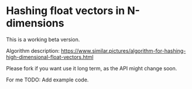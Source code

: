 # Hashing float vectors in N-dimensions

This is a working beta version.

Algorithm description:
https://www.similar.pictures/algorithm-for-hashing-high-dimensional-float-vectors.html

Please fork if you want use it long term, as the API might change soon.


For me TODO: Add example code.
